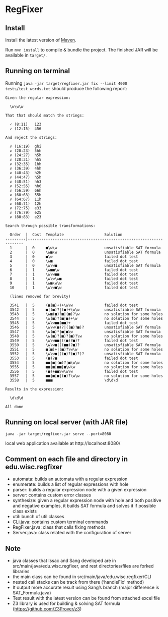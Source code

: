 # RegFixer

## Install

Install the latest version of [Maven](https://maven.apache.org/).

Run `mvn install` to compile & bundle the project. The finished JAR will be available in `target/`.

## Running on terminal

Running `java -jar target/regfixer.jar fix --limit 4000 tests/test_words.txt` should produce the following report:

```
Given the regular expression:

  \w\w\w

That that should match the strings:

  ✓ (8:11)   123
  ✓ (12:15)  456

And reject the strings:

  ✗ (16:19)  ghi
  ✗ (20:23)  5hh
  ✗ (24:27)  h5h
  ✗ (28:31)  hh5
  ✗ (32:35)  1hh
  ✗ (36:39)  4hh
  ✗ (40:43)  h2h
  ✗ (44:47)  h5h
  ✗ (48:51)  hh3
  ✗ (52:55)  hh6
  ✗ (56:59)  66h
  ✗ (60:63)  55h
  ✗ (64:67)  11h
  ✗ (68:71)  12h
  ✗ (72:75)  e33
  ✗ (76:79)  e25
  ✗ (80:83)  e23

Search through possible transformations:

  Order  |  Cost  Template                  Solution
---------|--------------------------------------------------------------------
  1      |  0     ■\w\w                     unsatisfiable SAT formula
  2      |  0     \w■\w                     unsatisfiable SAT formula
  3      |  0     ■\w                       failed dot test
  4      |  0     \w■                       failed dot test
  5      |  0     \w\w■                     unsatisfiable SAT formula
  6      |  1     \w■■\w                    failed dot test
  7      |  1     \w\w■■                    failed dot test
  8      |  1     \w\w\w■                   failed dot test
  9      |  1     \w■\w\w                   failed dot test
  10     |  1     \w\w■\w                   failed dot test

  (lines removed for brevity)

  3541   |  5     (■(■)+)+\w\w              failed dot test
  3542   |  5     ■|(■)?|(■)+\w\w           unsatisfiable SAT formula
  3543   |  5     \w■(■)?■|(■)?\w           no solution for some holes
  3544   |  5     \w(■)?(■|■)+\w            no solution for some holes
  3545   |  5     \w\w■■(■■)+               failed dot test
  3546   |  5     \w\w(■)?|((■)?■)?         unsatisfiable SAT formula
  3547   |  5     \w(■)*|■|■\w              unsatisfiable SAT formula
  3548   |  5     \w(■)?(■)?(■)?\w          no solution for some holes
  3549   |  5     \w\w■■|((■)?■)?           failed dot test
  3550   |  5     \w\w■|((■■)?■)?           unsatisfiable SAT formula
  3551   |  5     ■(■)+|(■)?\w\w            no solution for some holes
  3552   |  5     \w\w■|((■)?(■)?)?         unsatisfiable SAT formula
  3553   |  5     (■)?■                     failed dot test
  3554   |  5     ■■|■|(■)?|■\w\w           no solution for some holes
  3555   |  5     ■■|■|■■|■\w\w             no solution for some holes
  3556   |  5     (■)+■■\w\w\w              failed dot test
  3557   |  5     ■■|■|■|(■)?\w\w           no solution for some holes
  3558   |  5     ■■■                       \d\d\d

Results in the expression:

  \d\d\d

All done
```

## Running on local server (with JAR file)

`java -jar target/regfixer.jar serve --port=8080`

local web application available at http://localhost:8080/

## Comment on each file and directory in edu.wisc.regfixer

- automata: builds an automata with a regular expression
- enumerate: builds a list of regular expressions with hole
- parser: builds a regular expression node with a given expression
- server: contains custom error classes
- synthesize: given a regular expression node with hole and both positive and negative examples, it builds SAT formula and solves it if possible class exists
- util: bunch of util classes
- CLi.java: contains custom terminal commands
- RegFixer.java: class that calls fixing methods
- Server.java: class related with the configuration of server

## Note
- java classes that Issac and Sang developed are in src/main/java/edu.wisc.regfixer, and rest directories/files are forked libraries
- the main class can be found in src/main/java/edu.wisc.regfixer/CLI
- nested call stacks can be track from there (‘handleFix’ method)
- It output more accurate result using Sang’s branch (major difference is SAT_Formula.java)
- Test result with the latest version can be found from attached excel file
- Z3 library is used for building & solving SAT formula (https://github.com/Z3Prover/z3)
